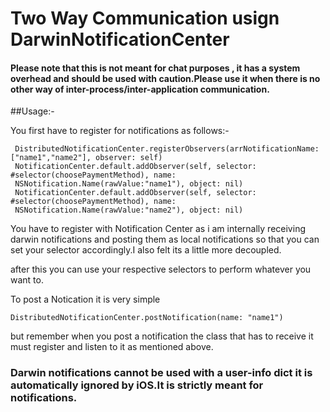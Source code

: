 # Two Way Communication usign DarwinNotificationCenter
#### Please note that this is not meant for chat purposes , it has a system overhead and should be used with caution.Please use it when there is no other way of inter-process/inter-application communication.

##Usage:-

You first have to register for notifications as follows:-

```
 DistributedNotificationCenter.registerObservers(arrNotificationName: ["name1","name2"], observer: self)
 NotificationCenter.default.addObserver(self, selector: #selector(choosePaymentMethod), name:
 NSNotification.Name(rawValue:"name1"), object: nil)
 NotificationCenter.default.addObserver(self, selector: #selector(choosePaymentMethod), name:
 NSNotification.Name(rawValue:"name2"), object: nil)
```

You have to register with Notification Center as i am internally receiving darwin notifications and posting them
as local notifications so that you can set your selector accordingly.I also felt its a little more decoupled.

after this you can use your respective selectors to perform whatever you want to.

To post a Notication it is very simple 

```
DistributedNotificationCenter.postNotification(name: "name1")
```

but remember when you post a notification the class that has to receive it must register and listen to it as mentioned above.

### Darwin notifications cannot be used with a user-info dict it is automatically ignored by iOS.It is strictly meant for     notifications.
